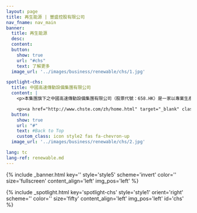 ```yaml
---
layout: page
title: 再生能源 | 豐盛控股有限公司
nav_fname: nav_main
banner:
  title: 再生能源
  desc:
  content:
  button:
    show: true
    url: "#chs"
    text: 了解更多
  image_url: '../images/business/renewable/chs/1.jpg'

spotlight-chs:
  title: 中國高速傳動設備集團有限公司
  content: |
    <p>本集團旗下之中國高速傳動設備集團有限公司（股票代號：658.HK）是一家以專業生產高速重載傳動設備為主的大型企業集團。公司成立於1969年，2007年在香港聯交所上市，迄今已走過近五十個年頭，公司持續發展，已成為涵蓋風力發電、工業裝備、軌道交通、機床等業務領域的全球傳動領域的領導者。</p>

    <p><a href="http://www.chste.com/zh/home.html" target="_blank" class="button">前往網站</a></p>
  button:
    show: true
    url: "#"
    text: #Back to Top
    custom_class: icon style2 fas fa-chevron-up
  image_url: '../images/business/renewable/chs/2.jpg'

lang: tc
lang-ref: renewable.md
---
```

<!-- Welcome Banner -->
{% include _banner.html key='' style='style5' scheme='invert' color='' size='fullscreen' content_align='left' img_pos='left' %}

<!-- Properties -->
{% include _spotlight.html key='spotlight-chs' style='style1' orient='right' scheme='' color='' size='fifty' content_align='left' img_pos='left' id='chs' %}
